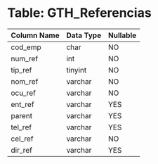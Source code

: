 # Table: GTH_Referencias

| Column Name | Data Type | Nullable |
|-------------|-----------|----------|
| cod_emp | char | NO |
| num_ref | int | NO |
| tip_ref | tinyint | NO |
| nom_ref | varchar | NO |
| ocu_ref | varchar | NO |
| ent_ref | varchar | YES |
| parent | varchar | YES |
| tel_ref | varchar | YES |
| cel_ref | varchar | NO |
| dir_ref | varchar | YES |
